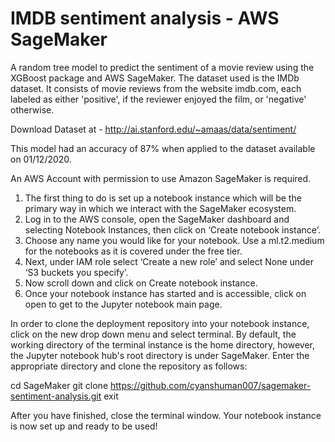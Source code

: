 # IMDB sentiment analysis - AWS SageMaker

A random tree model to predict the sentiment of a movie review using the XGBoost package and AWS SageMaker.
The dataset used is the IMDb dataset. It consists of movie reviews from the website imdb.com, each labeled as either 'positive', if the reviewer enjoyed the film, or 'negative' otherwise.

Download Dataset at - http://ai.stanford.edu/~amaas/data/sentiment/

This model had an accuracy of 87% when applied to the dataset available on 01/12/2020.

An AWS Account with permission to use Amazon SageMaker is required.
1)	The first thing to do is set up a notebook instance which will be the primary way in which we interact with the SageMaker ecosystem.
2)	Log in to the AWS console, open the SageMaker dashboard and selecting Notebook Instances, then click on ‘Create notebook instance’.
3)	Choose any name you would like for your notebook. Use a ml.t2.medium for the notebooks as it is covered under the free tier.
4)	Next, under IAM role select ‘Create a new role’ and select None under ‘S3 buckets you specify’.
5)	Now scroll down and click on Create notebook instance.
6)	Once your notebook instance has started and is accessible, click on open to get to the Jupyter notebook main page.

In order to clone the deployment repository into your notebook instance, click on the new drop down menu and select terminal. By default, the working directory of the terminal instance is the home directory, however, the Jupyter notebook hub's root directory is under SageMaker. Enter the appropriate directory and clone the repository as follows:

cd SageMaker
git clone https://github.com/cyanshuman007/sagemaker-sentiment-analysis.git
exit

After you have finished, close the terminal window.
Your notebook instance is now set up and ready to be used!
